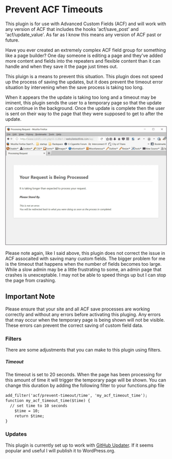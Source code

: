 # Prevent ACF Timeouts

This plugin is for use with Advanced Custom Fields (ACF) and will work with any version of ACF
that includes the hooks 'acf/save_post' and 'acf/update_value'. As far as I know this means any
version of ACF past or future.

Have you ever created an extremely complex ACF field group for something like a page builder?
One day someone is editing a page and they've added more content and fields into the repeaters
and flexible content than it can handle and when they save it the page just times out.

This pluign is a means to prevent this situation. This plugin does not speed up the process of saving
the updates, but it does prevent the timeout error situation by intervening when the save process is
taking too long.

When it appears the the update is taking too long and a timeout may be iminent, this plugin
sends the user to a temporary page so that the update can continue in the background. Once the update is
complete then the user is sent on their way to the page that they were supposed to get to after the update.

![screenshot](https://github.com/Hube2/acf-prevent-timeouts/blob/master/screenshot-1.png)

Please note again, like I said above, this plugin does not correct the issue in ACF assocaited with
saving many custom fields. The bigger problem for me is the timeout that happens when the number of
fields becomes too large. While a slow admin may be a little frustrating to some, an admin page
that crashes is unexceptable. I may not be able to speed things up but I can stop the page from crashing.

## Important Note

Please ensure that your site and all ACF save processes are working correctly and without any errors
before activating this pluging. Any errors that may occur when the temporary page is being shown
will not be visible. These errors can prevent the correct saving of custom field data.


### Filters

There are some adjustments that you can make to this plugin using filters.

##### Timeout

The timeout is set to 20 seconds. When the page has been processing for this amount of time it will
trigger the temporary page will be shown. You can change this duration by adding the following filter
to your functions.php file
```
add_filter('acf/prevent-timeout/time', 'my_acf_timeout_time');
function my_acf_timeout_time($time) {
  // set time to 10 seconds
	$time = 10;
	return $time;
}
```

### Updates

This plugin is currently set up to work with [GitHub Updater](https://github.com/afragen/github-updater).
If it seems popular and useful I will publish it to WordPress.org.
